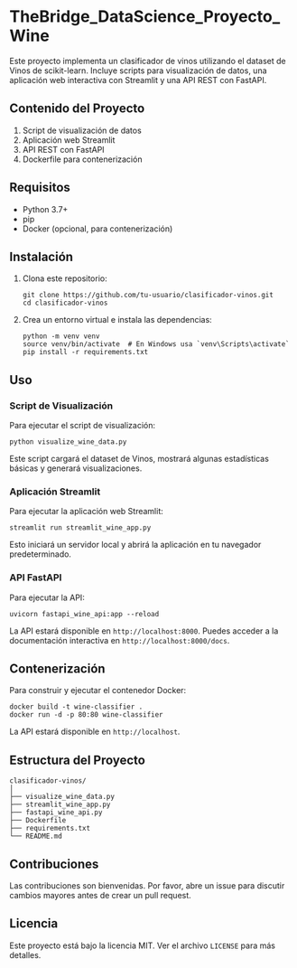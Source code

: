 # TheBridge_DataScience_Proyecto_Wine

Este proyecto implementa un clasificador de vinos utilizando el dataset de Vinos de scikit-learn. Incluye scripts para visualización de datos, una aplicación web interactiva con Streamlit y una API REST con FastAPI.

## Contenido del Proyecto

1. Script de visualización de datos
2. Aplicación web Streamlit
3. API REST con FastAPI
4. Dockerfile para contenerización

## Requisitos

- Python 3.7+
- pip
- Docker (opcional, para contenerización)

## Instalación

1. Clona este repositorio:
   ```
   git clone https://github.com/tu-usuario/clasificador-vinos.git
   cd clasificador-vinos
   ```

2. Crea un entorno virtual e instala las dependencias:
   ```
   python -m venv venv
   source venv/bin/activate  # En Windows usa `venv\Scripts\activate`
   pip install -r requirements.txt
   ```

## Uso

### Script de Visualización

Para ejecutar el script de visualización:

```
python visualize_wine_data.py
```

Este script cargará el dataset de Vinos, mostrará algunas estadísticas básicas y generará visualizaciones.

### Aplicación Streamlit

Para ejecutar la aplicación web Streamlit:

```
streamlit run streamlit_wine_app.py
```

Esto iniciará un servidor local y abrirá la aplicación en tu navegador predeterminado.

### API FastAPI

Para ejecutar la API:

```
uvicorn fastapi_wine_api:app --reload
```

La API estará disponible en `http://localhost:8000`. Puedes acceder a la documentación interactiva en `http://localhost:8000/docs`.

## Contenerización

Para construir y ejecutar el contenedor Docker:

```
docker build -t wine-classifier .
docker run -d -p 80:80 wine-classifier
```

La API estará disponible en `http://localhost`.

## Estructura del Proyecto

```
clasificador-vinos/
│
├── visualize_wine_data.py
├── streamlit_wine_app.py
├── fastapi_wine_api.py
├── Dockerfile
├── requirements.txt
└── README.md
```

## Contribuciones

Las contribuciones son bienvenidas. Por favor, abre un issue para discutir cambios mayores antes de crear un pull request.

## Licencia

Este proyecto está bajo la licencia MIT. Ver el archivo `LICENSE` para más detalles.
